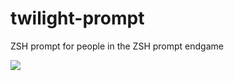 # twilight-prompt
ZSH prompt for people in the ZSH prompt endgame

![](https://i.postimg.cc/yNKJVn1n/prompt.png)
